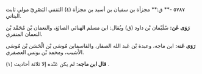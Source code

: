٥٧٨٧ -** ق:** مجزأة بن سفيان بن أسيد بن مجزأة (٤) الثقفي البَصْرِيّ مولي ثابت البناني.

**رَوَى عَن:** سُلَيْمان بْن داود (ق) ويُقال: ابن مسلم الهنائي الصائغ، والنعمان بْن مُحَمَّد بْن النعمان المنقري.

**رَوَى عَنه:** ابن ماجه، وعبدة بْن عَبد الله الصفار، والقاسمابن مُوسَى بْن الْحَسَن بْن مُوسَى الأشيب، ومحمد بْن يونس العصفري.

**قال ابن ماجه:** لم يكن عَنْده إلا ثلاثة أحاديث (١) .